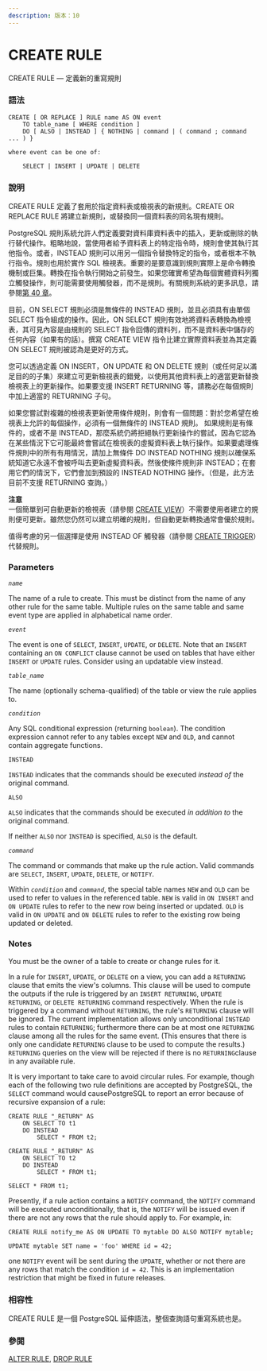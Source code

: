 ```yaml
---
description: 版本：10
---
```


# CREATE RULE

CREATE RULE — 定義新的重寫規則

### 語法

```text
CREATE [ OR REPLACE ] RULE name AS ON event
    TO table_name [ WHERE condition ]
    DO [ ALSO | INSTEAD ] { NOTHING | command | ( command ; command ... ) }

where event can be one of:

    SELECT | INSERT | UPDATE | DELETE
```

### 說明

CREATE RULE 定義了套用於指定資料表或檢視表的新規則。CREATE OR REPLACE RULE 將建立新規則，或替換同一個資料表的同名現有規則。

PostgreSQL 規則系統允許人們定義要對資料庫資料表中的插入，更新或刪除的執行替代操作。粗略地說，當使用者給予資料表上的特定指令時，規則會使其執行其他指令。或者，INSTEAD 規則可以用另一個指令替換特定的指令，或者根本不執行指令。規則也用於實作 SQL 檢視表。重要的是要意識到規則實際上是命令轉換機制或巨集。轉換在指令執行開始之前發生。如果您確實希望為每個實體資料列獨立觸發操作，則可能需要使用觸發器，而不是規則。有關規則系統的更多訊息，請參閱[第 40 章](../../server-programming/the-rule-system/)。

目前，ON SELECT 規則必須是無條件的 INSTEAD 規則，並且必須具有由單個SELECT 指令組成的操作。因此，ON SELECT 規則有效地將資料表轉換為檢視表，其可見內容是由規則的 SELECT 指令回傳的資料列，而不是資料表中儲存的任何內容（如果有的話）。撰寫 CREATE VIEW 指令比建立實際資料表並為其定義 ON SELECT 規則被認為是更好的方式。

您可以透過定義 ON INSERT，ON UPDATE 和 ON DELETE 規則（或任何足以滿足目的的子集）來建立可更新檢視表的錯覺，以使用其他資料表上的適當更新替換檢視表上的更新操作。如果要支援 INSERT RETURNING 等，請務必在每個規則中加上適當的 RETURNING 子句。

如果您嘗試對複雜的檢視表更新使用條件規則，則會有一個問題：對於您希望在檢視表上允許的每個操作，必須有一個無條件的 INSTEAD 規則。 如果規則是有條件的，或者不是 INSTEAD，那麼系統仍將拒絕執行更新操作的嘗試，因為它認為在某些情況下它可能最終會嘗試在檢視表的虛擬資料表上執行操作。如果要處理條件規則中的所有有用情況，請加上無條件 DO INSTEAD NOTHING 規則以確保系統知道它永遠不會被呼叫去更新虛擬資料表。然後使條件規則非 INSTEAD；在套用它們的情況下，它們會加到預設的 INSTEAD NOTHING 操作。（但是，此方法目前不支援 RETURNING 查詢。）

**注意**  
一個簡單到可自動更新的檢視表（請參閱 [CREATE VIEW](create-view.md#ke-geng-xin-de-biao-updatable-views)）不需要使用者建立的規則便可更新。雖然您仍然可以建立明確的規則，但自動更新轉換通常會優於規則。

值得考慮的另一個選擇是使用 INSTEAD OF 觸發器（請參閱 [CREATE TRIGGER](create-trigger.md)）代替規則。

### Parameters

_`name`_

The name of a rule to create. This must be distinct from the name of any other rule for the same table. Multiple rules on the same table and same event type are applied in alphabetical name order.

_`event`_

The event is one of `SELECT`, `INSERT`, `UPDATE`, or `DELETE`. Note that an `INSERT` containing an `ON CONFLICT` clause cannot be used on tables that have either `INSERT` or `UPDATE` rules. Consider using an updatable view instead.

_`table_name`_

The name \(optionally schema-qualified\) of the table or view the rule applies to.

_`condition`_

Any SQL conditional expression \(returning `boolean`\). The condition expression cannot refer to any tables except `NEW` and `OLD`, and cannot contain aggregate functions.

`INSTEAD`

`INSTEAD` indicates that the commands should be executed _instead of_ the original command.

`ALSO`

`ALSO` indicates that the commands should be executed _in addition to_ the original command.

If neither `ALSO` nor `INSTEAD` is specified, `ALSO` is the default.

_`command`_

The command or commands that make up the rule action. Valid commands are `SELECT`, `INSERT`, `UPDATE`, `DELETE`, or `NOTIFY`.

Within _`condition`_ and _`command`_, the special table names `NEW` and `OLD` can be used to refer to values in the referenced table. `NEW` is valid in `ON INSERT` and `ON UPDATE` rules to refer to the new row being inserted or updated. `OLD` is valid in `ON UPDATE` and `ON DELETE` rules to refer to the existing row being updated or deleted.

### Notes

You must be the owner of a table to create or change rules for it.

In a rule for `INSERT`, `UPDATE`, or `DELETE` on a view, you can add a `RETURNING` clause that emits the view's columns. This clause will be used to compute the outputs if the rule is triggered by an `INSERT RETURNING`, `UPDATE RETURNING`, or `DELETE RETURNING` command respectively. When the rule is triggered by a command without `RETURNING`, the rule's `RETURNING` clause will be ignored. The current implementation allows only unconditional `INSTEAD` rules to contain `RETURNING`; furthermore there can be at most one `RETURNING` clause among all the rules for the same event. \(This ensures that there is only one candidate `RETURNING` clause to be used to compute the results.\) `RETURNING` queries on the view will be rejected if there is no `RETURNING`clause in any available rule.

It is very important to take care to avoid circular rules. For example, though each of the following two rule definitions are accepted by PostgreSQL, the `SELECT` command would causePostgreSQL to report an error because of recursive expansion of a rule:

```text
CREATE RULE "_RETURN" AS
    ON SELECT TO t1
    DO INSTEAD
        SELECT * FROM t2;

CREATE RULE "_RETURN" AS
    ON SELECT TO t2
    DO INSTEAD
        SELECT * FROM t1;

SELECT * FROM t1;
```

Presently, if a rule action contains a `NOTIFY` command, the `NOTIFY` command will be executed unconditionally, that is, the `NOTIFY` will be issued even if there are not any rows that the rule should apply to. For example, in:

```text
CREATE RULE notify_me AS ON UPDATE TO mytable DO ALSO NOTIFY mytable;

UPDATE mytable SET name = 'foo' WHERE id = 42;
```

one `NOTIFY` event will be sent during the `UPDATE`, whether or not there are any rows that match the condition `id = 42`. This is an implementation restriction that might be fixed in future releases.

### 相容性

CREATE RULE 是一個 PostgreSQL 延伸語法，整個查詢語句重寫系統也是。

### 參閱

[ALTER RULE](alter-rule.md), [DROP RULE](drop-rule.md)

